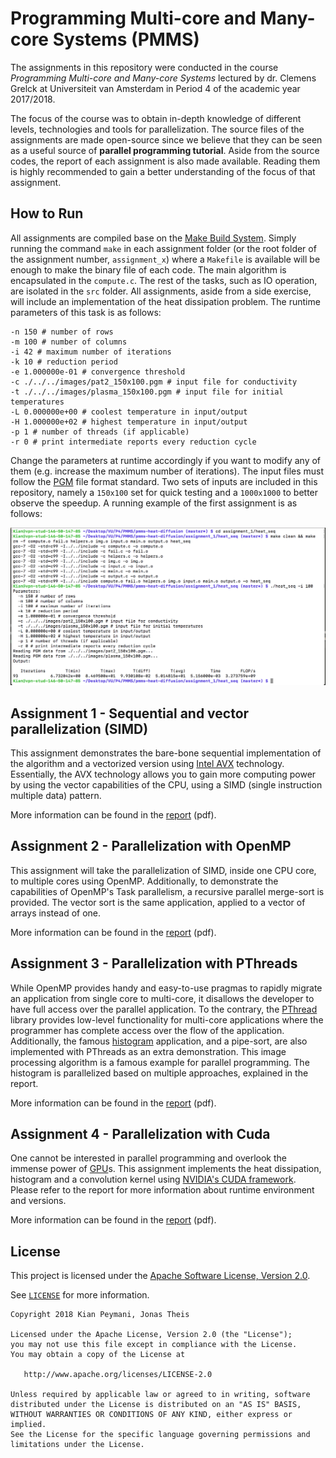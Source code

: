 # Programming Multi-core and Many-core Systems (PMMS)
The assignments in this repository were conducted in the course *Programming Multi-core and Many-core Systems* lectured by dr. Clemens Grelck at Universiteit van Amsterdam in Period 4 of the academic year 2017/2018.

The focus of the course was to obtain in-depth knowledge of different levels, technologies and tools for parallelization. The source files of the assignments are made open-source since we believe that they can be seen as a useful source of **parallel programming tutorial**. Aside from the source codes, the report of each assignment is also made available. Reading them is highly recommended to gain a better understanding of the focus of that assignment. 

## How to Run 
All assignments are compiled base on the [Make Build System](https://www.gnu.org/software/make/). Simply running the command `make` in each assignment folder (or the root folder of the assignment number, `assignment_x`) where a `Makefile` is available will be enough to make the binary file of each code. The main algorithm is encapsulated in the `compute.c`. The rest of the tasks, such as IO operation, are isolated in the `src` folder. All assignments, aside from a side exercise, will include an implementation of the heat dissipation problem. The runtime parameters of this task is as follows: 

```
-n 150 # number of rows
-m 100 # number of columns
-i 42 # maximum number of iterations
-k 10 # reduction period
-e 1.000000e-01 # convergence threshold
-c ./../../images/pat2_150x100.pgm # input file for conductivity
-t ./../../images/plasma_150x100.pgm # input file for initial temperatures
-L 0.000000e+00 # coolest temperature in input/output
-H 1.000000e+02 # highest temperature in input/output
-p 1 # number of threads (if applicable)
-r 0 # print intermediate reports every reduction cycle
```

Change the parameters at runtime accordingly if you want to modify any of them (e.g. increase the maximum number of iterations). The input files must follow the [PGM](http://netpbm.sourceforge.net/doc/pgm.html) file format standard. Two sets of inputs are included in this repository, namely a `150x100` set for quick testing and a `1000x1000` to better observe the speedup. A running example of the first assignment is as follows: 

![Example execution of the first assignment](assets/ss-1.png)

## Assignment 1 - Sequential and vector parallelization (SIMD)
This assignment demonstrates the bare-bone sequential implementation of the algorithm and a vectorized version using [Intel AVX](https://en.wikipedia.org/wiki/Advanced_Vector_Extensions) technology. Essentially, the AVX technology allows you to gain more computing power by using the vector capabilities of the CPU, using a SIMD (single instruction multiple data) pattern. 

More information can be found in the [report](assets/report-assignment-1.pdf) (pdf).

## Assignment 2 - Parallelization with OpenMP
This assignment will take the parallelization of SIMD, inside one CPU core, to multiple cores using OpenMP. Additionally, to demonstrate the capabilities of OpenMP's Task parallelism, a recursive parallel merge-sort is provided. The vector sort is the same application, applied to a vector of arrays instead of one.  

More information can be found in the [report](assets/report-assignment-2.pdf) (pdf).


## Assignment 3 - Parallelization with PThreads
While OpenMP provides handy and easy-to-use pragmas to rapidly migrate an application from single core to multi-core, it disallows the developer to have full access over the parallel application. To the contrary, the [PThread](https://en.wikipedia.org/wiki/POSIX_Threads) library provides low-level functionality for multi-core applications where the programmer has complete access over the flow of the application. Additionally, the famous [histogram](https://en.wikipedia.org/wiki/Histogram) application, and a pipe-sort, are also implemented with PThreads as an extra demonstration. This image processing algorithm is a famous example for parallel programming. The histogram is parallelized based on multiple approaches, explained in the report. 

More information can be found in the [report](assets/report-assignment-3.pdf) (pdf).


## Assignment 4 - Parallelization with Cuda 
One cannot be interested in parallel programming and overlook the immense power of [GPU](https://www.nvidia.com/en-us/about-nvidia/ai-computing/)s. This assignment implements the heat dissipation, histogram and a convolution kernel using [NVIDIA's CUDA framework](https://developer.nvidia.com/cuda-downloads). Please refer to the report for more information about runtime environment and versions. 

More information can be found in the [report](assets/report-assignment-4.pdf) (pdf).

## License
This project is licensed under the [Apache Software License, Version 2.0](http://www.apache.org/licenses/LICENSE-2.0).

See [`LICENSE`](LICENSE) for more information.

    Copyright 2018 Kian Peymani, Jonas Theis
    
    Licensed under the Apache License, Version 2.0 (the "License");
    you may not use this file except in compliance with the License.
    You may obtain a copy of the License at
    
       http://www.apache.org/licenses/LICENSE-2.0
    
    Unless required by applicable law or agreed to in writing, software
    distributed under the License is distributed on an "AS IS" BASIS,
    WITHOUT WARRANTIES OR CONDITIONS OF ANY KIND, either express or implied.
    See the License for the specific language governing permissions and
    limitations under the License.
